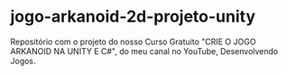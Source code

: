 # jogo-arkanoid-2d-projeto-unity
 Repositório com o projeto do nosso Curso Gratuito "CRIE O JOGO ARKANOID NA UNITY E C#", do meu canal no YouTube, Desenvolvendo Jogos.
